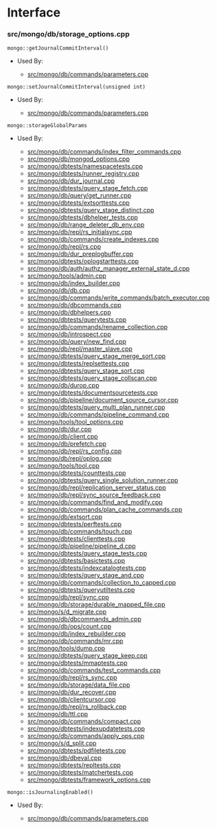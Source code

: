 
# Interface

### src/mongo/db/storage\_options.cpp

<div></div>

    mongo::getJournalCommitInterval()

- Used By:

    - [src/mongo/db/commands/parameters.cpp](../../../database\_commands)

<div></div>

    mongo::setJournalCommitInterval(unsigned int)

- Used By:

    - [src/mongo/db/commands/parameters.cpp](../../../database\_commands)

<div></div>

    mongo::storageGlobalParams

- Used By:

    - [src/mongo/db/commands/index\_filter\_commands.cpp](../../../database\_commands)
    - [src/mongo/db/mongod\_options.cpp](../../../mongos\_and\_mongod\_mains)
    - [src/mongo/dbtests/namespacetests.cpp](../../../unit\_tests)
    - [src/mongo/dbtests/runner\_registry.cpp](../../../unit\_tests)
    - [src/mongo/db/dur\_journal.cpp](../../../journaling)
    - [src/mongo/dbtests/query\_stage\_fetch.cpp](../../../unit\_tests)
    - [src/mongo/db/query/get\_runner.cpp](../../../core\_query\_system)
    - [src/mongo/dbtests/extsorttests.cpp](../../../unit\_tests)
    - [src/mongo/dbtests/query\_stage\_distinct.cpp](../../../core\_query\_system)
    - [src/mongo/dbtests/dbhelper\_tests.cpp](../../../unit\_tests)
    - [src/mongo/db/range\_deleter\_db\_env.cpp](../../../sharding)
    - [src/mongo/db/repl/rs\_initialsync.cpp](../../../replication)
    - [src/mongo/db/commands/create\_indexes.cpp](../../../database\_commands)
    - [src/mongo/db/repl/rs.cpp](../../../replication)
    - [src/mongo/db/dur\_preplogbuffer.cpp](../../../journaling)
    - [src/mongo/dbtests/oplogstarttests.cpp](../../../unit\_tests)
    - [src/mongo/db/auth/authz\_manager\_external\_state\_d.cpp](../../../authorization)
    - [src/mongo/tools/admin.cpp](../../../tools)
    - [src/mongo/db/index\_builder.cpp](../../../indexing)
    - [src/mongo/db/db.cpp](../../../mongos\_and\_mongod\_mains)
    - [src/mongo/db/commands/write\_commands/batch\_executor.cpp](../../../wire\_protocol\_write\_commands)
    - [src/mongo/db/dbcommands.cpp](../../../database\_commands)
    - [src/mongo/db/dbhelpers.cpp](../../../client\_and\_operation\_tracking)
    - [src/mongo/dbtests/querytests.cpp](../../../unit\_tests)
    - [src/mongo/db/commands/rename\_collection.cpp](../../../database\_commands)
    - [src/mongo/db/introspect.cpp](../../../client\_and\_operation\_tracking)
    - [src/mongo/db/query/new\_find.cpp](../../../core\_query\_system)
    - [src/mongo/db/repl/master\_slave.cpp](../../../replication)
    - [src/mongo/dbtests/query\_stage\_merge\_sort.cpp](../../../unit\_tests)
    - [src/mongo/dbtests/replsettests.cpp](../../../unit\_tests)
    - [src/mongo/dbtests/query\_stage\_sort.cpp](../../../unit\_tests)
    - [src/mongo/dbtests/query\_stage\_collscan.cpp](../../../unit\_tests)
    - [src/mongo/db/durop.cpp](../../../journaling)
    - [src/mongo/dbtests/documentsourcetests.cpp](../../../unit\_tests)
    - [src/mongo/db/pipeline/document\_source\_cursor.cpp](../../../aggregation\_framework)
    - [src/mongo/dbtests/query\_multi\_plan\_runner.cpp](../../../unit\_tests)
    - [src/mongo/db/commands/pipeline\_command.cpp](../../../aggregation\_framework)
    - [src/mongo/tools/tool\_options.cpp](../../../tools)
    - [src/mongo/db/dur.cpp](../../../journaling)
    - [src/mongo/db/client.cpp](../../../client\_and\_operation\_tracking)
    - [src/mongo/db/prefetch.cpp](../../../page\_fault\_utilities)
    - [src/mongo/db/repl/rs\_config.cpp](../../../replication)
    - [src/mongo/db/repl/oplog.cpp](../../../replication)
    - [src/mongo/tools/tool.cpp](../../../tools)
    - [src/mongo/dbtests/counttests.cpp](../../../unit\_tests)
    - [src/mongo/dbtests/query\_single\_solution\_runner.cpp](../../../unit\_tests)
    - [src/mongo/db/repl/replication\_server\_status.cpp](../../../replication)
    - [src/mongo/db/repl/sync\_source\_feedback.cpp](../../../replication)
    - [src/mongo/db/commands/find\_and\_modify.cpp](../../../database\_commands)
    - [src/mongo/db/commands/plan\_cache\_commands.cpp](../../../database\_commands)
    - [src/mongo/db/extsort.cpp](../../../aggregation\_framework)
    - [src/mongo/dbtests/perftests.cpp](../../../unit\_tests)
    - [src/mongo/db/commands/touch.cpp](../../../database\_commands)
    - [src/mongo/dbtests/clienttests.cpp](../../../unit\_tests)
    - [src/mongo/db/pipeline/pipeline\_d.cpp](../../../aggregation\_framework)
    - [src/mongo/dbtests/query\_stage\_tests.cpp](../../../unit\_tests)
    - [src/mongo/dbtests/basictests.cpp](../../../unit\_tests)
    - [src/mongo/dbtests/indexcatalogtests.cpp](../../../unit\_tests)
    - [src/mongo/dbtests/query\_stage\_and.cpp](../../../unit\_tests)
    - [src/mongo/db/commands/collection\_to\_capped.cpp](../../../database\_commands)
    - [src/mongo/dbtests/queryutiltests.cpp](../../../unit\_tests)
    - [src/mongo/db/repl/sync.cpp](../../../replication)
    - [src/mongo/db/storage/durable\_mapped\_file.cpp](../../../journaling)
    - [src/mongo/s/d\_migrate.cpp](../../../sharding)
    - [src/mongo/db/dbcommands\_admin.cpp](../../../database\_commands)
    - [src/mongo/db/ops/count.cpp](../../../core\_query\_system)
    - [src/mongo/db/index\_rebuilder.cpp](../../../indexing)
    - [src/mongo/db/commands/mr.cpp](../../../database\_commands)
    - [src/mongo/tools/dump.cpp](../../../tools)
    - [src/mongo/dbtests/query\_stage\_keep.cpp](../../../core\_query\_system)
    - [src/mongo/dbtests/mmaptests.cpp](../../../unit\_tests)
    - [src/mongo/db/commands/test\_commands.cpp](../../../database\_commands)
    - [src/mongo/db/repl/rs\_sync.cpp](../../../replication)
    - [src/mongo/db/storage/data\_file.cpp](../../../mmap\_file\_interface)
    - [src/mongo/db/dur\_recover.cpp](../../../journaling)
    - [src/mongo/db/clientcursor.cpp](../../../client\_and\_operation\_tracking)
    - [src/mongo/db/repl/rs\_rollback.cpp](../../../replication)
    - [src/mongo/db/ttl.cpp](../../../indexing)
    - [src/mongo/db/commands/compact.cpp](../../../database\_commands)
    - [src/mongo/dbtests/indexupdatetests.cpp](../../../unit\_tests)
    - [src/mongo/db/commands/apply\_ops.cpp](../../../database\_commands)
    - [src/mongo/s/d\_split.cpp](../../../sharding)
    - [src/mongo/dbtests/pdfiletests.cpp](../../../unit\_tests)
    - [src/mongo/db/dbeval.cpp](../../../database\_commands)
    - [src/mongo/dbtests/repltests.cpp](../../../unit\_tests)
    - [src/mongo/dbtests/matchertests.cpp](../../../unit\_tests)
    - [src/mongo/dbtests/framework\_options.cpp](../../../unit\_tests)

<div></div>

    mongo::isJournalingEnabled()

- Used By:

    - [src/mongo/db/commands/parameters.cpp](../../../database\_commands)
